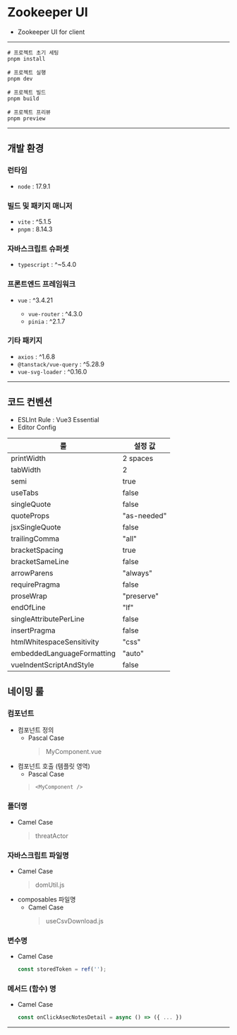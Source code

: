 [//]: # (
Copyright 2020 AhnLab, Inc. All rights reserved.
Any part of this source code can not be copied with any method without
prior written permission from the author or authorized person.)

# Zookeeper UI

- Zookeeper UI for client

---

```shell
# 프로젝트 초기 세팅
pnpm install

# 프로젝트 실행
pnpm dev

# 프로젝트 빌드
pnpm build

# 프로젝트 프리뷰
pnpm preview
```

---

## 개발 환경

### 런타임

- `node` : 17.9.1

### 빌드 및 패키지 매니저
- `vite` : ^5.1.5
- `pnpm` : 8.14.3

### 자바스크립트 슈퍼셋
- `typescript` : ^~5.4.0

### 프론트엔드 프레임워크

- `vue` : ^3.4.21

    - `vue-router` : ^4.3.0
    - `pinia` : ^2.1.7

### 기타 패키지

- `axios` : ^1.6.8
- `@tanstack/vue-query` : ^5.28.9
- `vue-svg-loader` : ^0.16.0

---

## 코드 컨벤션

- ESLInt Rule : Vue3 Essential
- Editor Config

| 룰             | 설정 값        |
|---------------|-------------|  
| printWidth    | 2 spaces    |
| tabWidth      | 2           |
| semi          | true        |
| useTabs       | false       |
| singleQuote   | false       |
| quoteProps    | "as-needed" |
| jsxSingleQuote | false       |
| trailingComma | "all"       |
| bracketSpacing | true        |
| bracketSameLine | false       |
| arrowParens   | "always"    |,
|requirePragma| false       |,
|proseWrap| "preserve"|,
|endOfLine| "lf"|,
|singleAttributePerLine| false|,
|insertPragma| false|,
|htmlWhitespaceSensitivity| "css"|,
|embeddedLanguageFormatting| "auto"|,
|vueIndentScriptAndStyle| false|,


## 네이밍 룰

### 컴포넌트

- 컴포넌트 정의
    - Pascal Case
      > MyComponent.vue
- 컴포넌트 호출 (템플릿 영역)
    - Pascal Case
  > `<MyComponent />`

### 폴더명

- Camel Case
  > threatActor
### 자바스크립트 파일명

- Camel Case
  > domUtil.js
- composables 파일명
    - Camel Case
      > useCsvDownload.js
### 변수명

- Camel Case

  ```javascript
  const storedToken = ref('');
  ```

### 메서드 (함수) 명

- Camel Case

  ```javascript
  const onClickAsecNotesDetail = async () => ({ ... })
  ```

---